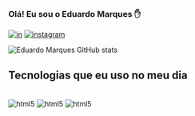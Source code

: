 ### Olá! Eu sou o Eduardo Marques ✋

[![in](https://img.shields.io/badge/LinkedIn-0077B5?style=for-the-badge&logo=linkedin&logoColor=white)](https://www.linkedin.com/in/eduardomarques-barbosa/)
[![instagram](https://img.shields.io/badge/Instagram-E4405F?style=for-the-badge&logo=instagram&logoColor=white)](https://www.instagram.com/eduardo.marques.9/)


![Eduardo Marques GitHub stats](https://github-readme-stats.vercel.app/api?username=Eduardo-Marque-s&show_icons=true&theme=dark)

## Tecnologias que eu uso no meu dia

<div style+="display: inline_block"><br/> 
<img align="center" alt="html5" src="https://img.shields.io/badge/HTML5-E34F26?style=for-the-badge&logo=html5&logoColor=white"/>
<img align="center" alt="html5" src="https://img.shields.io/badge/CSS3-1572B6?style=for-the-badge&logo=css3&logoColor=white"/>
<img align="center" alt="html5" src="https://img.shields.io/badge/JavaScript-F7DF1E?style=for-the-badge&logo=javascript&logoColor=cobalt"/>
</div>
